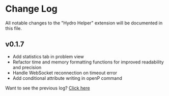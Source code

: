 # Change Log

All notable changes to the "Hydro Helper" extension will be documented in this file.

## v0.1.7

- Add statistics tab in problem view
- Refactor time and memory formatting functions for improved readability and precision
- Handle WebSocket reconnection on timeout error
- Add conditional attribute writing in openP command

Want to see the previous log? [Click here](https://github.com/langningchen/hydro-helper/commits/main/CHANGELOG.md)
